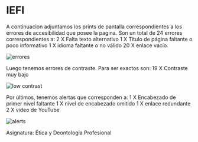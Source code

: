 # IEFI
A continuacion adjuntamos los prints de pantalla correspondientes a los errores de accesibilidad que posee la pagina. Son un total de 24 errores correspondientes a:
2 X Falta texto alternativo
1 X Título de página faltante o poco informativo
1 X idioma faltante o no válido
20 X enlace vacío.


![errores ](https://user-images.githubusercontent.com/91998263/141222275-4ec46d36-799b-4cec-927d-5d913e728654.png)

Luego tenemos errores de contraste. Para ser exactos son:
19 X Contraste muy bajo

![low contrast](https://user-images.githubusercontent.com/91998263/141222902-370eec91-a4e6-4757-93aa-90e2e5850bbd.png)

Por últimos, tenemos alertas que corresponden a:
1 X Encabezado de primer nivel faltante
1 X nivel de encabezado omitido
1 X enlace redundante
2 X video de YouTube

![alerts](https://user-images.githubusercontent.com/91998263/141223202-ab18e2e1-80a6-4687-9bf4-47feb65aa98f.png)

Asignatura: Ética y Deontología Profesional

